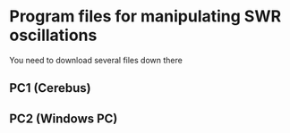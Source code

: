 # Program files for manipulating SWR oscillations
You need to download several files down there
## PC1 (Cerebus) 
## PC2 (Windows PC)
